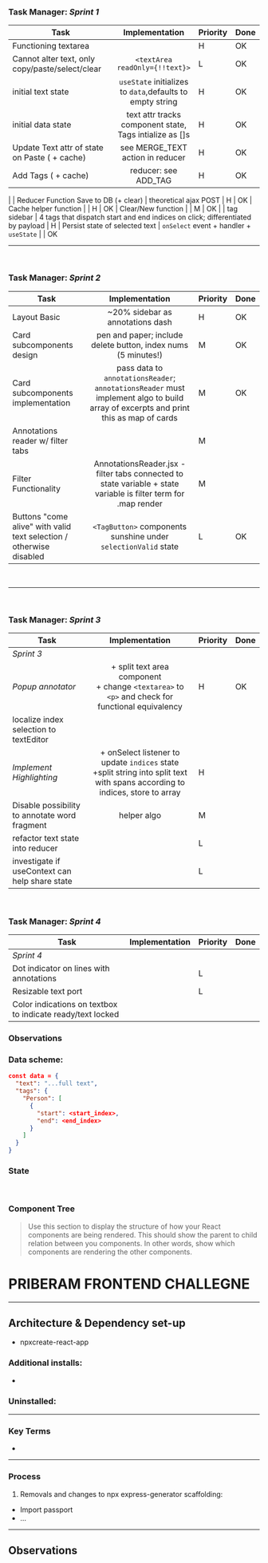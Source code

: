 
### Task Manager: _Sprint 1_
| Task | Implementation | Priority | Done |
| ---- | :------------: | -------- | ---- |
| Functioning textarea | | H | OK |
| Cannot alter text, only copy/paste/select/clear | `<textArea readOnly={!!text}>` | L | OK
| initial text state | `useState` initializes to `data`,defaults to empty string | H | OK
| initial data state | text attr tracks component state, Tags intialize as []s | H | OK
| Update Text attr of state on Paste ( + cache) | see MERGE_TEXT action in reducer| H | OK
| Add Tags ( + cache) | reducer: see ADD_TAG | H | OK
|
| Reducer Function Save to DB (+ clear) | theoretical ajax POST | H | OK
| Cache helper function | | H |  OK
| Clear/New function | | M |  OK |
| tag sidebar | 4 tags that dispatch start and end indices on click; differentiated by payload | H
| Persist state of selected text | `onSelect` event + handler + `useState` | | OK 
<br />

---

<br />

### Task Manager: _Sprint 2_
| Task | Implementation | Priority | Done |
| ---- | :------------: | -------- | ---- |
| Layout Basic     |  ~20% sidebar as annotations dash | H | OK
|  Card subcomponents design | pen and paper; include delete button, index nums (5 minutes!)  | M | OK
| Card subcomponents implementation | pass data to `annotationsReader`; `annotationsReader` must implement algo to build array of excerpts and print this as map of cards| M | OK
| Annotations reader w/ filter tabs |  | M
| Filter Functionality | AnnotationsReader.jsx - filter tabs connected to state variable + state variable is filter term for .map render | M 
| Buttons "come alive" with valid text selection / otherwise disabled | `<TagButton>` components sunshine under `selectionValid` state | L  | OK

<br />

---

<br />

### Task Manager: _Sprint 3_
| Task | Implementation | Priority | Done |
| ------------- | :------------: | -------- | ---- |
| _Sprint 3_ |
| *Popup annotator* | + split text area component <br/> + change `<textarea>` to `<p>` and check for functional equivalency <br />  | H | OK
| localize index selection to textEditor |
| *Implement Highlighting* | + onSelect listener to update `indices` state <br /> +split string into split text with spans according to indices, store to array | H | |
| Disable possibility to annotate word fragment | helper algo | M | |
| refactor text state into reducer |  | L
| investigate if useContext can help share state | | L


<br>

### Task Manager: _Sprint 4_
| Task | Implementation | Priority | Done |
| ---- | :------------: | -------- | ---- |
| _Sprint 4_ |
| Dot indicator on lines with annotations | | L
| Resizable text port | | L
| Color indications on textbox to indicate ready/text locked |


### Observations

### Data scheme:

```json
const data = {
  "text": "...full text",
  "tags": {
    "Person": [
      {
        "start": <start_index>,
        "end": <end_index>
      }
    ]
  }
}
```

### State

<br>


### Component Tree

> Use this section to display the structure of how your React components are being rendered. This should show the parent to child relation between you components. In other words, show which components are rendering the other components.

# PRIBERAM FRONTEND CHALLEGNE

---

## Architecture & Dependency set-up

- npxcreate-react-app

### Additional installs:

- <npm package>

### Uninstalled:

---

### Key Terms

- <term>

---

### Process

1. Removals and changes to npx express-generator scaffolding:

- Import passport
- ...

---

## Observations
